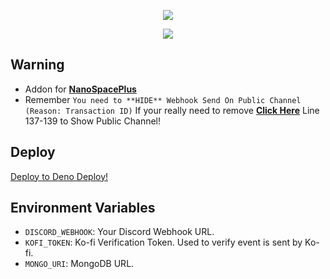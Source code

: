 <p align="center">
<img src="https://capsule-render.vercel.app/api?type=waving&color=gradient&height=200&section=header&text=NanoSpacePlus&fontSize=80&fontAlignY=35&animation=twinkling&fontColor=gradient"/> </a> 
</p>

<p align="center"> 
  <a href="https://ko-fi.com/nanotect" target="_blank"> <img src="https://ko-fi.com/img/githubbutton_sm.svg"/> </a> 
</p>

## Warning
- Addon for **[NanoSpacePlus](https://github.com/Adivise/NanoSpacePlus)**
- Remember `You need to **HIDE** Webhook Send On Public Channel (Reason: Transaction ID)` If your really need to remove **[Click Here](https://github.com/Adivise/Ko-Fi/blob/main/mod.ts#L137)** Line 137-139 to Show Public Channel!

## Deploy

[Deploy to Deno Deploy!](https://dash.deno.com/new?url=https://raw.githubusercontent.com/Adivise/Ko-Fi/main/mod.ts&env=DISCORD_WEBHOOK,KOFI_TOKEN,MONGO_URI)

## Environment Variables

- `DISCORD_WEBHOOK`: Your Discord Webhook URL.
- `KOFI_TOKEN`: Ko-fi Verification Token. Used to verify event is sent by Ko-fi.
- `MONGO_URI`: MongoDB URL.
